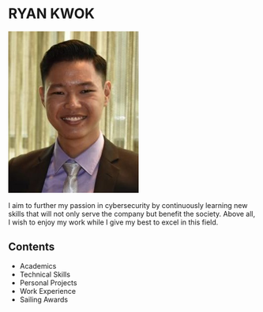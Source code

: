# RYAN KWOK

![profile_picture](profile_picture.jpg)

I aim to further my passion in cybersecurity by continuously learning new skills that will not only serve the company but benefit the society. Above all, I wish to enjoy my work while I give my best to excel in this field.

## Contents

* Academics
* Technical Skills
* Personal Projects
* Work Experience
* Sailing Awards
